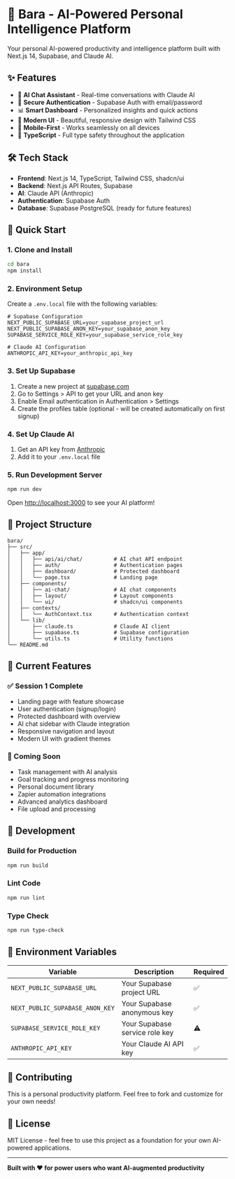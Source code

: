 # 🚀 Bara - AI-Powered Personal Intelligence Platform

Your personal AI-powered productivity and intelligence platform built with Next.js 14, Supabase, and Claude AI.

## ✨ Features

- 🤖 **AI Chat Assistant** - Real-time conversations with Claude AI
- 🔐 **Secure Authentication** - Supabase Auth with email/password
- 📊 **Smart Dashboard** - Personalized insights and quick actions
- 🎨 **Modern UI** - Beautiful, responsive design with Tailwind CSS
- 📱 **Mobile-First** - Works seamlessly on all devices
- 🔧 **TypeScript** - Full type safety throughout the application

## 🛠️ Tech Stack

- **Frontend**: Next.js 14, TypeScript, Tailwind CSS, shadcn/ui
- **Backend**: Next.js API Routes, Supabase
- **AI**: Claude API (Anthropic)
- **Authentication**: Supabase Auth
- **Database**: Supabase PostgreSQL (ready for future features)

## 🚀 Quick Start

### 1. Clone and Install

```bash
cd bara
npm install
```

### 2. Environment Setup

Create a `.env.local` file with the following variables:

```env
# Supabase Configuration
NEXT_PUBLIC_SUPABASE_URL=your_supabase_project_url
NEXT_PUBLIC_SUPABASE_ANON_KEY=your_supabase_anon_key
SUPABASE_SERVICE_ROLE_KEY=your_supabase_service_role_key

# Claude AI Configuration
ANTHROPIC_API_KEY=your_anthropic_api_key
```

### 3. Set Up Supabase

1. Create a new project at [supabase.com](https://supabase.com)
2. Go to Settings > API to get your URL and anon key
3. Enable Email authentication in Authentication > Settings
4. Create the profiles table (optional - will be created automatically on first signup)

### 4. Set Up Claude AI

1. Get an API key from [Anthropic](https://console.anthropic.com/)
2. Add it to your `.env.local` file

### 5. Run Development Server

```bash
npm run dev
```

Open [http://localhost:3000](http://localhost:3000) to see your AI platform!

## 📁 Project Structure

```
bara/
├── src/
│   ├── app/
│   │   ├── api/ai/chat/          # AI chat API endpoint
│   │   ├── auth/                 # Authentication pages
│   │   ├── dashboard/            # Protected dashboard
│   │   └── page.tsx              # Landing page
│   ├── components/
│   │   ├── ai-chat/              # AI chat components
│   │   ├── layout/               # Layout components
│   │   └── ui/                   # shadcn/ui components
│   ├── contexts/
│   │   └── AuthContext.tsx       # Authentication context
│   └── lib/
│       ├── claude.ts             # Claude AI client
│       ├── supabase.ts           # Supabase configuration
│       └── utils.ts              # Utility functions
└── README.md
```

## 🎯 Current Features

### ✅ Session 1 Complete
- Landing page with feature showcase
- User authentication (signup/login)
- Protected dashboard with overview
- AI chat sidebar with Claude integration
- Responsive navigation and layout
- Modern UI with gradient themes

### 🔮 Coming Soon
- Task management with AI analysis
- Goal tracking and progress monitoring
- Personal document library
- Zapier automation integrations
- Advanced analytics dashboard
- File upload and processing

## 🔧 Development

### Build for Production

```bash
npm run build
```

### Lint Code

```bash
npm run lint
```

### Type Check

```bash
npm run type-check
```

## 📝 Environment Variables

| Variable | Description | Required |
|----------|-------------|----------|
| `NEXT_PUBLIC_SUPABASE_URL` | Your Supabase project URL | ✅ |
| `NEXT_PUBLIC_SUPABASE_ANON_KEY` | Your Supabase anonymous key | ✅ |
| `SUPABASE_SERVICE_ROLE_KEY` | Your Supabase service role key | ⚠️ |
| `ANTHROPIC_API_KEY` | Your Claude AI API key | ✅ |

## 🤝 Contributing

This is a personal productivity platform. Feel free to fork and customize for your own needs!

## 📄 License

MIT License - feel free to use this project as a foundation for your own AI-powered applications.

---

**Built with ❤️ for power users who want AI-augmented productivity**
